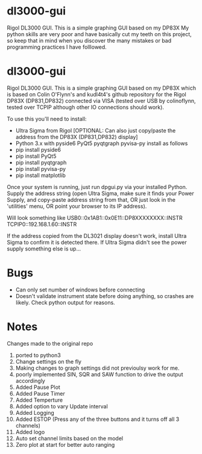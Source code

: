 # dl3000-gui
Rigol DL3000 GUI. This is a simple graphing GUI based on my DP83X
My python skills are very poor and have basically cut my teeth on this project, so keep that in mind when you discover the many mistakes or bad programming practices I have folllowed.

dl3000-gui
=========

Rigol DL3000 GUI. This is a simple graphing GUI based on my DP83X which is based on Colin O'Flynn's and kudl4t4's github repository for the Rigol DP83X (DP831,DP832) connected via VISA (tested over USB by colinoflynn, tested over TCPIP although other IO connections should work).

To use this you'll need to install:

 * Ultra Sigma from Rigol [OPTIONAL: Can also just copy/paste the address from the DP83X (DP831,DP832) display]
 * Python 3.x with pyside6 PyQt5 pyqtgraph pyvisa-py install as follows
 * pip install pyside6
 * pip install PyQt5 
 * pip install pyqtgraph
 * pip install pyvisa-py
 * pip install matplotlib
 
Once your system is running, just run dpgui.py via your installed Python. Supply the address string (open Ultra Sigma, make sure it finds your Power Supply, and copy-paste address string from that, OR just look in the 'utilities' menu, OR point your browser to its IP address). 

Will look something like 
 USB0::0x1AB1::0x0E11::DP8XXXXXXXX::INSTR
 TCPIP0::192.168.1.60::INSTR

If the address copied from the DL3021 display doesn't work, install Ultra Sigma to confirm it is detected there. If Ultra Sigma didn't see the power supply something else is up...

Bugs
=======

 * Can only set number of windows before connecting
 * Doesn't validate instrument state before doing anything, so crashes are likely. Check python output for reasons.
 
Notes
========

Changes made to the original repo

1. ported to python3
2. Change settings on the fly
3. Making changes to graph settings did not previoulsy work for me.
4. poorly implemented SIN, SQR and SAW function to drive the output accordingly
5. Added Pause Plot
6. Added Pause Timer
7. Added Temperture
8. Added option to vary Update interval
9. Added Logging
10. Added ESTOP (Press any of the three buttons and it turns off all 3 channels)
11. Added logo
12. Auto set channel limits based on the model 
13. Zero plot at start for better auto ranging 
